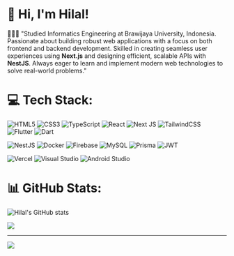 # 👋 Hi, I'm Hilal!
👩🏻‍🎓 "Studied Informatics Engineering at Brawijaya University, Indonesia. Passionate about building robust web applications with a focus on both frontend and backend development. Skilled in creating seamless user experiences using **Next.js** and designing efficient, scalable APIs with **NestJS**. Always eager to learn and implement modern web technologies to solve real-world problems." <br/>
<!--💭 Currently learning about Web3 and Bun! <br/>-->


<!-- ## 🌐 Socials:
[![Instagram](https://img.shields.io/badge/Instagram-%23E4405F.svg?logo=Instagram&logoColor=white)](https://instagram.com/hilal.adii) 
[![Codewars](https://img.shields.io/badge/CodeWars-%23E4405F.svg?logo=CodeWars&logoColor=white)](https://www.codewars.com/users/Hilaladiii/) -->

# 💻 Tech Stack:

![HTML5](https://img.shields.io/badge/html5-%23E34F26.svg?style=for-the-badge&logo=html5&logoColor=white) 
![CSS3](https://img.shields.io/badge/css3-%231572B6.svg?style=for-the-badge&logo=css3&logoColor=white) 
![TypeScript](https://img.shields.io/badge/typescript-%23007ACC.svg?style=for-the-badge&logo=typescript&logoColor=white) 
![React](https://img.shields.io/badge/react-%2320232a.svg?style=for-the-badge&logo=react&logoColor=%2361DAFB) 
![Next JS](https://img.shields.io/badge/Next-black?style=for-the-badge&logo=next.js&logoColor=white) 
![TailwindCSS](https://img.shields.io/badge/tailwindcss-%2338B2AC.svg?style=for-the-badge&logo=tailwind-css&logoColor=white) 
![Flutter](https://img.shields.io/badge/Flutter-%2302569B.svg?style=for-the-badge&logo=Flutter&logoColor=white) 
![Dart](https://img.shields.io/badge/dart-%230175C2.svg?style=for-the-badge&logo=dart&logoColor=white)


![NestJS](https://img.shields.io/badge/nestjs-%23E0234E.svg?style=for-the-badge&logo=nestjs&logoColor=white) 
![Docker](https://img.shields.io/badge/docker-%230db7ed.svg?style=for-the-badge&logo=docker&logoColor=white) 
![Firebase](https://img.shields.io/badge/Firebase-039BE5?style=for-the-badge&logo=Firebase&logoColor=white) 
![MySQL](https://img.shields.io/badge/mysql-%2300000f.svg?style=for-the-badge&logo=mysql&logoColor=white) 
![Prisma](https://img.shields.io/badge/Prisma-3982CE?style=for-the-badge&logo=Prisma&logoColor=white) 
![JWT](https://img.shields.io/badge/JWT-black?style=for-the-badge&logo=JSON%20web%20tokens)


![Vercel](https://img.shields.io/badge/vercel-%23000000.svg?style=for-the-badge&logo=vercel&logoColor=white) 
![Visual Studio](https://img.shields.io/badge/Visual%20Studio-5C2D91.svg?style=for-the-badge&logo=visual-studio&logoColor=white) 
![Android Studio](https://img.shields.io/badge/android%20studio-346ac1?style=for-the-badge&logo=android%20studio&logoColor=white) 


# 📊 GitHub Stats:
  <!-- <a href="https://awesome-github-stats.azurewebsites.net/index.html??cardType=level&theme=dark&preferLogin=false">    <img  alt="HilalAdiii's GitHub Stats"  --src="https://awesome-github-stats.azurewebsites.net/user-stats/HilalAdiii?cardType=level&theme=dark&preferLogin=false" />  </a> -->
  ![Hilal's GitHub stats](https://github-readme-stats-xi-nine-74.vercel.app/api?username=Hilaladiii&show_icons=true&theme=dark&hide_border=true&include&include_all_commits=true&count_private=true")
<!--![](https://github-readme-streak-stats.herokuapp.com/?user=Hilaladiii&theme=dark&hide_border=true)<br/> -->
![](https://github-readme-stats.vercel.app/api/top-langs/?username=Hilaladiii&theme=dark&hide_border=true&include_all_commits=false&count_private=false&layout=compact)

---
[![](https://visitcount.itsvg.in/api?id=Hilaladiii&icon=6&color=6)](https://visitcount.itsvg.in)

<!-- Proudly created with GPRM ( https://gprm.itsvg.in ) -->
